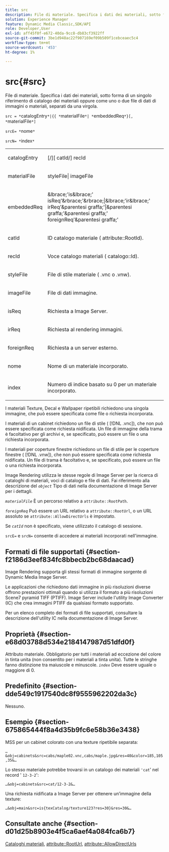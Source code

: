 ```yaml
---
title: src
description: File di materiale. Specifica i dati dei materiali, sotto forma di un singolo riferimento di catalogo dei materiali oppure come uno o due file di dati di immagini o materiali, separati da una virgola.
solution: Experience Manager
feature: Dynamic Media Classic,SDK/API
role: Developer,User
exl-id: aff45f0f-e672-40da-9cc8-db83cf3922ff
source-git-commit: 3be1d948ac22f907169ef09b509f1cebceaec5c4
workflow-type: tm+mt
source-wordcount: '453'
ht-degree: 1%

---
```


# src{#src}

File di materiale. Specifica i dati dei materiali, sotto forma di un singolo riferimento di catalogo dei materiali oppure come uno o due file di dati di immagini o materiali, separati da una virgola.

`src = *`catalogEntry`*|{{ *`materialFile`*| *`embeddedReq`*}[, *`materialFile`*]`

`srcE= *`nome`*`

`srcN= *`index`*`

<table id="simpletable_A64C4F084C0A4DDCA45A921D4BD7AAEA"> 
 <tr class="strow"> 
  <td class="stentry"> <p><span class="varname"> catalogEntry</span> </p></td> 
  <td class="stentry"> <p><span class="codeph">[/][<span class="varname"> catId</span>/]<span class="varname"> recId</span></span> </p></td> 
 </tr> 
 <tr class="strow"> 
  <td class="stentry"> <span class="varname"> materialFile</span> </td> 
  <td class="stentry"> <p><span class="codeph"> <span class="varname"> styleFile</span>|<span class="varname"> imageFile</span></span> </p> </td> 
 </tr> 
 <tr class="strow"> 
  <td class="stentry"> <p><span class="varname"> embeddedReq</span> </p> </td> 
  <td class="stentry"> <p><span class="codeph">&amp;lbrace;'is&amp;lbrace;'<span class="varname"> isReq</span>'&amp;rbrace;'&amp;rbrace;|&amp;lbrace;'ir&amp;lbrace;'<span class="varname"> irReq</span>'&amp;parentesi graffa;'|&amp;parentesi graffa;'&amp;parentesi graffa;'<span class="varname"> foreignReq</span>'&amp;parentesi graffa;'</span> </p></td> 
 </tr> 
 <tr class="strow"> 
  <td class="stentry"> <p><span class="varname"> catId</span> </p></td> 
  <td class="stentry"> <p>ID catalogo materiale (<span class="codeph"> attribute::RootId</span>). </p></td> 
 </tr> 
 <tr class="strow"> 
  <td class="stentry"> <p><span class="varname"> recId</span> </p></td> 
  <td class="stentry"> <p>Voce catalogo materiali (<span class="codeph"> catalogo::Id</span>). </p></td> 
 </tr> 
 <tr class="strow"> 
  <td class="stentry"> <p><span class="varname"> styleFile</span> </p></td> 
  <td class="stentry"> <p>File di stile materiale (<span class="filepath"> .vnc</span> o <span class="filepath"> .vnw</span>). </p></td> 
 </tr> 
 <tr class="strow"> 
  <td class="stentry"> <p><span class="varname"> imageFile</span> </p></td> 
  <td class="stentry"> <p>File di dati immagine. </p></td> 
 </tr> 
 <tr class="strow"> 
  <td class="stentry"> <p><span class="varname"> isReq</span> </p></td> 
  <td class="stentry"> <p>Richiesta a Image Server. </p></td> 
 </tr> 
 <tr class="strow"> 
  <td class="stentry"> <p><span class="varname"> irReq</span> </p></td> 
  <td class="stentry"> <p>Richiesta al rendering immagini. </p></td> 
 </tr> 
 <tr class="strow"> 
  <td class="stentry"> <p><span class="varname"> foreignReq</span> </p></td> 
  <td class="stentry"> <p>Richiesta a un server esterno. </p></td> 
 </tr> 
 <tr class="strow"> 
  <td class="stentry"> <p><span class="varname"> nome</span> </p></td> 
  <td class="stentry"> <p>Nome di un materiale incorporato. </p></td> 
 </tr> 
 <tr class="strow"> 
  <td class="stentry"> <p><span class="varname"> index</span> </p></td> 
  <td class="stentry"> <p>Numero di indice basato su 0 per un materiale incorporato. </p></td> 
 </tr> 
</table>

I materiali Texture, Decal e Wallpaper ripetibili richiedono una singola immagine, che può essere specificata come file o richiesta incorporata.

I materiali di un cabinet richiedono un file di stile ( [!DNL .vnc]), che non può essere specificata come richiesta nidificata. Un file di immagine della trama è facoltativo per gli archivi e, se specificato, può essere un file o una richiesta incorporata.

I materiali per coperture finestre richiedono un file di stile per le coperture finestre ( [!DNL .vnw]), che non può essere specificata come richiesta nidificata. Un file di trama è facoltativo e, se specificato, può essere un file o una richiesta incorporata.

Image Rendering utilizza le stesse regole di Image Server per la ricerca di cataloghi di materiali, voci di catalogo e file di dati. Fai riferimento alla descrizione del *`object`* Tipo di dati nella documentazione di Image Server per i dettagli.

*`materialFile`* È un percorso relativo a `attribute::RootPath`.

*`foreignReq`* Può essere un URL relativo a `attribute::RootUrl`, o un URL assoluto se `attribute::AllowDirectUrls` è impostato.

Se *`catId`* non è specificato, viene utilizzato il catalogo di sessione.

`srcE=` e `srcN=` consente di accedere ai materiali incorporati nell&#39;immagine.

## Formati di file supportati {#section-f2186d3eef834fc8bbecb2bc68daacad}

Image Rendering supporta gli stessi formati di immagine sorgente di Dynamic Media Image Server.

Le applicazioni che richiedono dati immagine in più risoluzioni diverse offrono prestazioni ottimali quando si utilizza il formato a più risoluzioni Scene7 pyramid TIFF (PTIFF). Image Server include l&#39;utility Image Converter (IC) che crea immagini PTIFF da qualsiasi formato supportato.

Per un elenco completo dei formati di file supportati, consultare la descrizione dell&#39;utility IC nella documentazione di Image Server.

## Proprietà {#section-e68d03788d534e2184147987d51dfd0f}

Attributo materiale. Obbligatorio per tutti i materiali ad eccezione del colore in tinta unita (non consentito per i materiali a tinta unita). Tutte le stringhe fanno distinzione tra maiuscole e minuscole. *`index`* Deve essere uguale o maggiore di 0.

## Predefinito {#section-dde549c1917540dc8f9555962202da3c}

Nessuno.

## Esempio {#section-675865444f8a4d35b9fc6e58b36e3438}

MSS per un cabinet colorato con una texture ripetibile separata:

`…&obj=cabinets&src=cabs/maple02.vnc,cabs/maple.jpg&res=40&color=185,105,35&…`

Lo stesso materiale potrebbe trovarsi in un catalogo dei materiali `'cat`&#39; nel record &#39; `12-3-2`&#39;:

`…&obj=cabinets&src=cat/12-3-2&…`

Una richiesta nidificata a Image Server per ottenere un’immagine della texture:

`…&obj=main&src=is{texCatalog/texture123?res=30}&res=30&…`

## Consultate anche {#section-d01d25b8903e4f5ca6aef4a084fca6b7}

[Cataloghi materiali](../../../../../ir-api/http-protocol/image-rendering-api-ref/c-ir-http-protocol-ref/c-ir-http-protocol-syntax-and-features/c-ir-http-material-catalogs/c-ir-http-material-catalogs.md#concept-772742c1688f420a88a56f5136ad1db2), [attribute::RootUrl](../../../../../ir-api/material-cat/image-rendering-api-ref/c-ir-material-catalog/c-ir-attributes-reference/r-ir-rooturl.md#reference-b8d706a573814802bd6794223cc78402), [attribute::AllowDirectUrls](../../../../../ir-api/material-cat/image-rendering-api-ref/c-ir-material-catalog/c-ir-attributes-reference/r-ir-allowdirecturls.md#reference-02000c0f3c494292bad8425d06268882)

